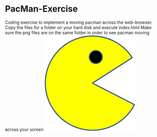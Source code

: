 # PacMan-Exercise
Coding exercise to implement a moving pacman across the web-browser.
Copy the files for a folder on your hard disk and execute index.html
Make sure the png files are on the same folder in order to see pacman moving across your screen
<img src= "PacMan1.png" width='300' />
